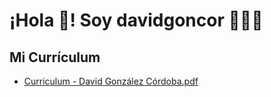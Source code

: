 # ¡Hola 👋! Soy davidgoncor 👨🏻‍💻
## Mi Currículum

- [Curriculum - David González Córdoba.pdf](https://github.com/davidgoncor3005/davidgoncor3005/blob/main/Curriculum%20-%20David%20Gonz%C3%A1lez%20C%C3%B3rdoba.pdf)


